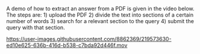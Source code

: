 
A demo of how to extract an answer from a PDF is given in the video below.  The steps are: 1) upload the PDF 2) divide the text into sections of a certain number of words 3) search for a relevant section to the query 4) submit the query with that section.

https://user-images.githubusercontent.com/8862369/219573630-ed10e625-636b-416d-b538-c7bda92d446f.mov



